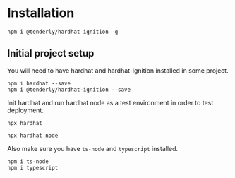 # Installation

```
npm i @tenderly/hardhat-ignition -g
```

## Initial project setup

You will need to have hardhat and hardhat-ignition installed in some project.
```
npm i hardhat --save
npm i @tenderly/hardhat-ignition --save
```

Init hardhat and run hardhat node as a test environment in order to test deployment.

```
npx hardhat
```

```
npx hardhat node
```

Also make sure you have `ts-node` and `typescript` installed.

```
npm i ts-node
npm i typescript
```
